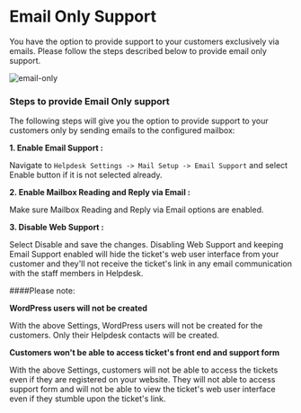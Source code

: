 # Email Only Support

You have the option to provide support to your customers exclusively via emails. Please follow the steps described below to provide email only support.

![email-only](https://cloud.githubusercontent.com/assets/8191145/9194951/dbf1c572-403c-11e5-82ea-4541949f9865.png)



### Steps to provide Email Only support

The following steps will give you the option to provide support to your customers only by sending emails to the configured mailbox:

**1. Enable Email Support :**

Navigate to ```Helpdesk Settings -> Mail Setup -> Email Support``` and select Enable button if it is not selected already.



**2. Enable Mailbox Reading and Reply via Email :**

Make sure Mailbox Reading and Reply via Email options are enabled.

**3. Disable Web Support :**

Select Disable and save the changes. Disabling Web Support and keeping Email Support enabled will hide the ticket's web user interface from your customer and they'll not receive the ticket's link in any email communication with the staff members in Helpdesk.


####Please note:

**WordPress users will not be created**

With the above Settings, WordPress users will not be created for the customers. Only their Helpdesk contacts will be created.

**Customers won't be able to access ticket's front end and support form**

 With the above Settings, customers will not be able to access the tickets even if they are registered on your website. They will not able to access support form and will not be able to view the ticket's web user interface even if they stumble upon the ticket's link.



